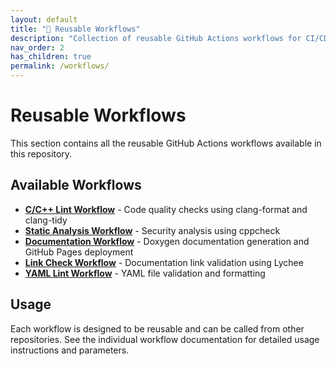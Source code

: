 ```yaml
---
layout: default
title: "🔄 Reusable Workflows"
description: "Collection of reusable GitHub Actions workflows for CI/CD tasks"
nav_order: 2
has_children: true
permalink: /workflows/
---
```


# Reusable Workflows

This section contains all the reusable GitHub Actions workflows available in this repository.

## Available Workflows

- **[C/C++ Lint Workflow](c-cpp-lint-workflow.md)** - Code quality checks using clang-format and clang-tidy
- **[Static Analysis Workflow](c-cpp-static-analysis-workflow.md)** - Security analysis using cppcheck
- **[Documentation Workflow](docs-workflow.md)** - Doxygen documentation generation and GitHub Pages deployment
- **[Link Check Workflow](docs-link-check-workflow.md)** - Documentation link validation using Lychee
- **[YAML Lint Workflow](yamllint-workflow.md)** - YAML file validation and formatting

## Usage

Each workflow is designed to be reusable and can be called from other repositories. See the individual
workflow documentation for detailed usage instructions and parameters.
